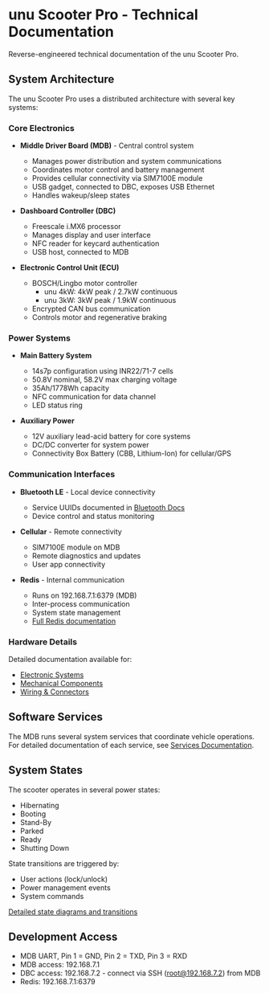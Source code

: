 # unu Scooter Pro - Technical Documentation

Reverse-engineered technical documentation of the unu Scooter Pro.

## System Architecture

The unu Scooter Pro uses a distributed architecture with several key systems:

### Core Electronics
- **Middle Driver Board (MDB)** - Central control system
  - Manages power distribution and system communications
  - Coordinates motor control and battery management
  - Provides cellular connectivity via SIM7100E module
  - USB gadget, connected to DBC, exposes USB Ethernet
  - Handles wakeup/sleep states

- **Dashboard Controller (DBC)**
  - Freescale i.MX6 processor
  - Manages display and user interface
  - NFC reader for keycard authentication
  - USB host, connected to MDB

- **Electronic Control Unit (ECU)**
  - BOSCH/Lingbo motor controller
    - unu 4kW: 4kW peak / 2.7kW continuous
    - unu 3kW: 3kW peak / 1.9kW continuous
  - Encrypted CAN bus communication
  - Controls motor and regenerative braking

### Power Systems
- **Main Battery System**
  - 14s7p configuration using INR22/71-7 cells
  - 50.8V nominal, 58.2V max charging voltage
  - 35Ah/1778Wh capacity
  - NFC communication for data channel
  - LED status ring

- **Auxiliary Power**
  - 12V auxiliary lead-acid battery for core systems
  - DC/DC converter for system power
  - Connectivity Box Battery (CBB, Lithium-Ion) for cellular/GPS

### Communication Interfaces
- **Bluetooth LE** - Local device connectivity
  - Service UUIDs documented in [Bluetooth Docs](bluetooth/README.md)
  - Device control and status monitoring

- **Cellular** - Remote connectivity
  - SIM7100E module on MDB
  - Remote diagnostics and updates
  - User app connectivity

- **Redis** - Internal communication
  - Runs on 192.168.7.1:6379 (MDB)
  - Inter-process communication
  - System state management
  - [Full Redis documentation](redis/README.md)

### Hardware Details

Detailed documentation available for:
- [Electronic Systems](electronic/README.md)
- [Mechanical Components](mechanical/README.md)
- [Wiring & Connectors](wiring/README.md)

## Software Services

The MDB runs several system services that coordinate vehicle operations. For detailed documentation of each service, see [Services Documentation](services/README.md).

## System States

The scooter operates in several power states:
- Hibernating
- Booting
- Stand-By
- Parked
- Ready
- Shutting Down

State transitions are triggered by:
- User actions (lock/unlock)
- Power management events
- System commands

[Detailed state diagrams and transitions](states/README.md)

## Development Access

- MDB UART, Pin 1 = GND, Pin 2 = TXD, Pin 3 = RXD
- MDB access: 192.168.7.1
- DBC access: 192.168.7.2 - connect via SSH (root@192.168.7.2) from MDB
- Redis: 192.168.7.1:6379
